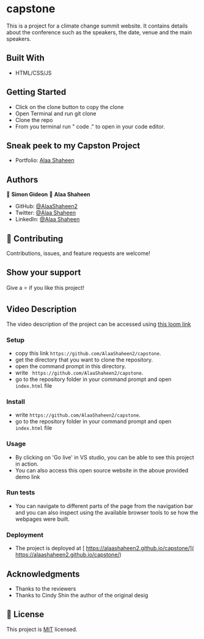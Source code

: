 # capstone

 This is a project for a climate change summit website. It contains details about the conference such as the speakers, the date, venue and the main speakers.


## Built With

- HTML/CSS/JS

## Getting Started

- Click on the clone button to copy the clone
- Open Terminal and run git clone <copied address>
- Clone the repo
- From you terminal run " code ." to open in your code editor.

## Sneak peek to my Capston Project

- Portfolio: [Alaa Shaheen](https://github.com/AlaaShaheen2/capstone)


## Authors
👤 **Simon Gideon**
👤 **Alaa Shaheen**

- GitHub: [@AlaaShaheen2](https://github.com/AlaaShaheen2)
- Twitter: [@Alaa Shaheen](https://twitter.com/AlaaShaheen93)
- LinkedIn: [@Alaa Shaheen](https://www.linkedin.com/in/alaa-shaheen-879140240/)

## 🤝 Contributing

Contributions, issues, and feature requests are welcome!

## Show your support

Give a ⭐️ if you like this project!

## Video Description 
The video description of the  project can be accessed using [this loom link](https://www.loom.com/share/a90404d1d1f040e28e4eb93dd5cfd3c5)

### Setup
- copy this link `https://github.com/AlaaShaheen2/capstone`.
- get the directory that you want to clone the repository.
- open the command prompt in this directory.
- write ` https://github.com/AlaaShaheen2/capstone`.
- go to the repository folder in your command prompt and open `index.html` file
### Install
- write `https://github.com/AlaaShaheen2/capstone`.
- go to the repository folder in your command prompt and open `index.html` file
### Usage
- By clicking on 'Go live' in VS studio, you can be able to see this project in action.
- You can also access this open source website in the aboue provided demo link
### Run tests
- You can navigate to different parts of the page from the navigation bar and you can also inspect using the available browser tools to se how the webpages were built.
### Deployment
- The project is deployed at [ https://alaashaheen2.github.io/capstone/]( https://alaashaheen2.github.io/capstone/)


## Acknowledgments

- Thanks to the reviewers
- Thanks to Cindy Shin the author of the original desig

## 📝 License

This project is [MIT](./MIT.md) licensed.
